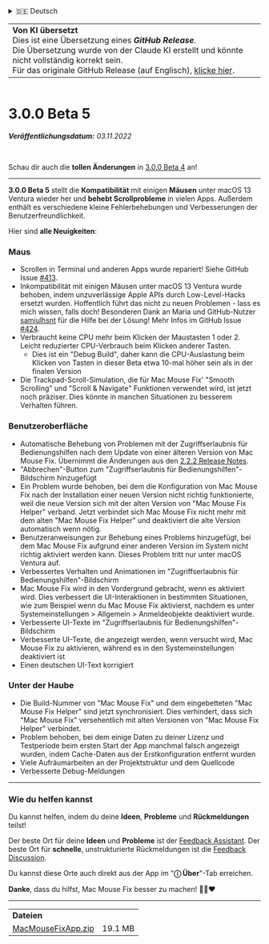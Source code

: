 <details>
<summary>🇩🇪 Deutsch</summary>

[🇬🇧 English (GitHub)](https://github.com/noah-nuebling/mac-mouse-fix/releases/tag/3.0.0-Beta-5)\
[🇦🇩 Català](https://redirect.macmousefix.com/?target=mmf-release&tag=3.0.0-Beta-5&locale=ca)\
**🇩🇪 Deutsch**\
[🇪🇸 Español](https://redirect.macmousefix.com/?target=mmf-release&tag=3.0.0-Beta-5&locale=es)\
[🇫🇷 Français](https://redirect.macmousefix.com/?target=mmf-release&tag=3.0.0-Beta-5&locale=fr)\
[🇮🇩 Indonesia](https://redirect.macmousefix.com/?target=mmf-release&tag=3.0.0-Beta-5&locale=id)\
[🇮🇹 Italiano](https://redirect.macmousefix.com/?target=mmf-release&tag=3.0.0-Beta-5&locale=it)\
[🇭🇺 Magyar](https://redirect.macmousefix.com/?target=mmf-release&tag=3.0.0-Beta-5&locale=hu)\
[🇳🇱 Nederlands](https://redirect.macmousefix.com/?target=mmf-release&tag=3.0.0-Beta-5&locale=nl)\
[🇵🇱 Polski](https://redirect.macmousefix.com/?target=mmf-release&tag=3.0.0-Beta-5&locale=pl)\
[🇧🇷 Português (Brasil)](https://redirect.macmousefix.com/?target=mmf-release&tag=3.0.0-Beta-5&locale=pt-BR)\
[🇵🇹 Português (Portugal)](https://redirect.macmousefix.com/?target=mmf-release&tag=3.0.0-Beta-5&locale=pt-PT)\
[🇷🇴 Română](https://redirect.macmousefix.com/?target=mmf-release&tag=3.0.0-Beta-5&locale=ro)\
[🇸🇪 Svenska](https://redirect.macmousefix.com/?target=mmf-release&tag=3.0.0-Beta-5&locale=sv)\
[🇻🇳 Tiếng Việt](https://redirect.macmousefix.com/?target=mmf-release&tag=3.0.0-Beta-5&locale=vi)\
[🇹🇷 Türkçe](https://redirect.macmousefix.com/?target=mmf-release&tag=3.0.0-Beta-5&locale=tr)\
[🇨🇿 Čeština](https://redirect.macmousefix.com/?target=mmf-release&tag=3.0.0-Beta-5&locale=cs)\
[🇬🇷 Ελληνικά](https://redirect.macmousefix.com/?target=mmf-release&tag=3.0.0-Beta-5&locale=el)\
[🇷🇺 Русский](https://redirect.macmousefix.com/?target=mmf-release&tag=3.0.0-Beta-5&locale=ru)\
[🇺🇦 Українська](https://redirect.macmousefix.com/?target=mmf-release&tag=3.0.0-Beta-5&locale=uk)\
[🇮🇱 עברית](https://redirect.macmousefix.com/?target=mmf-release&tag=3.0.0-Beta-5&locale=he)\
[🇸🇦 العربية](https://redirect.macmousefix.com/?target=mmf-release&tag=3.0.0-Beta-5&locale=ar)\
[🇮🇳 हिन्दी](https://redirect.macmousefix.com/?target=mmf-release&tag=3.0.0-Beta-5&locale=hi)\
[🇹🇭 ไทย](https://redirect.macmousefix.com/?target=mmf-release&tag=3.0.0-Beta-5&locale=th)\
[🇨🇳 中文 (简体)](https://redirect.macmousefix.com/?target=mmf-release&tag=3.0.0-Beta-5&locale=zh-Hans)\
[🇨🇳 中文 (繁體)](https://redirect.macmousefix.com/?target=mmf-release&tag=3.0.0-Beta-5&locale=zh-Hant)\
[🇭🇰 中文（香港)](https://redirect.macmousefix.com/?target=mmf-release&tag=3.0.0-Beta-5&locale=zh-HK)\
[🇯🇵 日本語](https://redirect.macmousefix.com/?target=mmf-release&tag=3.0.0-Beta-5&locale=ja)\
[🇰🇷 한국어](https://redirect.macmousefix.com/?target=mmf-release&tag=3.0.0-Beta-5&locale=ko)\
[Help translate Mac Mouse Fix to different languages!](https://github.com/noah-nuebling/mac-mouse-fix/discussions/731)
</details>
<table align=><td>
<b>Von KI übersetzt</b><br>
Dies ist eine Übersetzung eines <b><em>GitHub Release</em></b>.<br>
Die Übersetzung wurde von der Claude KI erstellt und könnte nicht vollständig korrekt sein.<br>
Für das originale GitHub Release (auf Englisch), <a href="https://github.com/noah-nuebling/mac-mouse-fix/releases/tag/3.0.0-Beta-5">klicke hier</a>.
</td></table>

<table></table>

# 3.0.0 Beta 5
***Veröffentlichungsdatum:** 03.11.2022*

<br>

Schau dir auch die **tollen Änderungen** in [3.0.0 Beta 4](https://github.com/noah-nuebling/mac-mouse-fix/releases/tag/3.0.0-Beta-4) an!

---

**3.0.0 Beta 5** stellt die **Kompatibilität** mit einigen **Mäusen** unter macOS 13 Ventura wieder her und **behebt Scrollprobleme** in vielen Apps.
Außerdem enthält es verschiedene kleine Fehlerbehebungen und Verbesserungen der Benutzerfreundlichkeit.

Hier sind **alle Neuigkeiten**:

### Maus

- Scrollen in Terminal und anderen Apps wurde repariert! Siehe GitHub Issue [#413](https://github.com/noah-nuebling/mac-mouse-fix/issues/413).
- Inkompatibilität mit einigen Mäusen unter macOS 13 Ventura wurde behoben, indem unzuverlässige Apple APIs durch Low-Level-Hacks ersetzt wurden. Hoffentlich führt das nicht zu neuen Problemen - lass es mich wissen, falls doch! Besonderen Dank an Maria und GitHub-Nutzer [samiulhsnt](https://github.com/samiulhsnt) für die Hilfe bei der Lösung! Mehr Infos im GitHub Issue [#424](https://github.com/noah-nuebling/mac-mouse-fix/issues/424).
- Verbraucht keine CPU mehr beim Klicken der Maustasten 1 oder 2. Leicht reduzierter CPU-Verbrauch beim Klicken anderer Tasten.
    - Dies ist ein "Debug Build", daher kann die CPU-Auslastung beim Klicken von Tasten in dieser Beta etwa 10-mal höher sein als in der finalen Version
- Die Trackpad-Scroll-Simulation, die für Mac Mouse Fix' "Smooth Scrolling" und "Scroll & Navigate" Funktionen verwendet wird, ist jetzt noch präziser. Dies könnte in manchen Situationen zu besserem Verhalten führen.

### Benutzeroberfläche

- Automatische Behebung von Problemen mit der Zugriffserlaubnis für Bedienungshilfen nach dem Update von einer älteren Version von Mac Mouse Fix. Übernimmt die Änderungen aus den [2.2.2 Release Notes](https://github.com/noah-nuebling/mac-mouse-fix/releases/tag/2.2.2).
- "Abbrechen"-Button zum "Zugriffserlaubnis für Bedienungshilfen"-Bildschirm hinzugefügt
- Ein Problem wurde behoben, bei dem die Konfiguration von Mac Mouse Fix nach der Installation einer neuen Version nicht richtig funktionierte, weil die neue Version sich mit der alten Version von "Mac Mouse Fix Helper" verband. Jetzt verbindet sich Mac Mouse Fix nicht mehr mit dem alten "Mac Mouse Fix Helper" und deaktiviert die alte Version automatisch wenn nötig.
- Benutzeranweisungen zur Behebung eines Problems hinzugefügt, bei dem Mac Mouse Fix aufgrund einer anderen Version im System nicht richtig aktiviert werden kann. Dieses Problem tritt nur unter macOS Ventura auf.
- Verbessertes Verhalten und Animationen im "Zugriffserlaubnis für Bedienungshilfen"-Bildschirm
- Mac Mouse Fix wird in den Vordergrund gebracht, wenn es aktiviert wird. Dies verbessert die UI-Interaktionen in bestimmten Situationen, wie zum Beispiel wenn du Mac Mouse Fix aktivierst, nachdem es unter Systemeinstellungen > Allgemein > Anmeldeobjekte deaktiviert wurde.
- Verbesserte UI-Texte im "Zugriffserlaubnis für Bedienungshilfen"-Bildschirm
- Verbesserte UI-Texte, die angezeigt werden, wenn versucht wird, Mac Mouse Fix zu aktivieren, während es in den Systemeinstellungen deaktiviert ist
- Einen deutschen UI-Text korrigiert

### Unter der Haube

- Die Build-Nummer von "Mac Mouse Fix" und dem eingebetteten "Mac Mouse Fix Helper" sind jetzt synchronisiert. Dies verhindert, dass sich "Mac Mouse Fix" versehentlich mit alten Versionen von "Mac Mouse Fix Helper" verbindet.
- Problem behoben, bei dem einige Daten zu deiner Lizenz und Testperiode beim ersten Start der App manchmal falsch angezeigt wurden, indem Cache-Daten aus der Erstkonfiguration entfernt wurden
- Viele Aufräumarbeiten an der Projektstruktur und dem Quellcode
- Verbesserte Debug-Meldungen

---

### Wie du helfen kannst

Du kannst helfen, indem du deine **Ideen**, **Probleme** und **Rückmeldungen** teilst!

Der beste Ort für deine **Ideen** und **Probleme** ist der [Feedback Assistant](https://noah-nuebling.github.io/mac-mouse-fix-feedback-assistant/?type=bug-report).
Der beste Ort für **schnelle**, unstrukturierte Rückmeldungen ist die [Feedback Discussion](https://github.com/noah-nuebling/mac-mouse-fix/discussions/366).

Du kannst diese Orte auch direkt aus der App im "**ⓘ Über**"-Tab erreichen.

**Danke**, dass du hilfst, Mac Mouse Fix besser zu machen! 💙💛❤️

---

<table align="start">
<tr>
    <td colspan=2>
        <b>Dateien</b>
    </td>
</tr>
<tr>
    <td><a href="https://github.com/noah-nuebling/mac-mouse-fix/releases/download/3.0.0-Beta-5/MacMouseFixApp.zip">MacMouseFixApp.zip</a></td>
    <td>19.1 MB</td>
</tr>
</table>